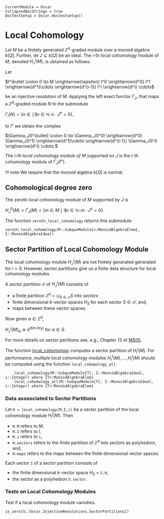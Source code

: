 ```@meta
CurrentModule = Oscar
CollapsedDocStrings = true
DocTestSetup = Oscar.doctestsetup()
```

# Local Cohomology
Let $M$ be a finitely generated $\mathbb{Z}^d$-graded module over a monoid algebra $k[Q]$. Further, let $J\subseteq k[Q]$ be an ideal. The $i$-th local cohomology module of $M$, denoted $H^i_J(M)$, is obtained as follows:

Let

$I^\bullet \colon 0 \to M \xrightarrow{\epsilon} I^0 \xrightarrow{d^0} I^1 \xrightarrow{d^1}\cdots \xrightarrow{d^{i-1}} I^i \xrightarrow{d^i} \cdots$

be an injective resolution of $M$. Applying the left exact functor $\Gamma_J$, that maps a $\mathbb{Z}^d$-graded module $N$ to the submodule

$\Gamma_I(N) = \{n \in \mid \exists n \in \mathbb{N} \colon n\cdot J^n = 0\},$

to $I^\bullet$ we obtain the complex

$\Gamma_J(I^\bullet) \colon 0 \to \Gamma_J(I^0) \xrightarrow{d^0} \Gamma_J(I^1) \xrightarrow{d^1}\cdots \xrightarrow{d^{i-1}} \Gamma_J(I^i) \xrightarrow{d^i} \cdots.$

The *$i$-th local cohomology module of $M$ supported on $J$* is the $i$-th cohomology module of $\Gamma_J(I^\bullet)$.

!!! note
    We require that the monoid algebra $k[Q]$ is normal. 

## Cohomological degree zero
The zeroth local cohomology module of $M$ supported by $J$ is

$H^0_J(M) = \Gamma_J(M) = \{m\in M \mid \exists n \in \mathbb{N} \colon m\cdot J^n = 0\}.$

The function `zeroth_local_cohomology` returns this submodule. 

```@docs
zeroth_local_cohomology(M::SubquoModule{<:MonoidAlgebraElem}, I::MonoidAlgebraIdeal)
```

## Sector Partition of Local Cohomology Module
The local cohomology module $H^i_J(M)$ are not finitely generated generated for $i>0$. However, sector partitions give us a finite data structure for local cohomology modules.

A *sector partition* $\mathcal{S}$ of $H^i_J(M)$ consists of

- a finite partition $\mathbb{Z}^d = \sqcup_{S\in \mathcal{S}} S$ into *sectors*
- finite dimensional $k$-vector spaces $H_S$ for each sector $S\in \mathcal{S}$, and,
- maps between these vector spaces.

Now given $\alpha \in \mathbb{Z}^d$,

$H^i_J(M)_\alpha \cong k^{\dim(H_S)} \text{ for } \alpha \in S.$

For more details on sector partitions see, e.g., Chapter 13 of [MS05](@cite).

The function [local_cohomology](@ref) computes a sector partition of $H^i_I(M)$. For performance, multiple local cohomology modules $H^1_I(M),\dots,H^i_I(M)$ should be computed using the function `local_cohomology_all`.

```@docs
    local_cohomology(M::SubquoModule{T}, I::MonoidAlgebraIdeal, i::Integer) where {T<:MonoidAlgebraElem}
    local_cohomology_all(M::SubquoModule{T}, I::MonoidAlgebraIdeal, i::Integer) where {T<:MonoidAlgebraElem}
```

### Data asssociated to Sector Partitions
Let `H = local_cohomology(M,I,i)` be a sector partition of the local cohomology module $H^i_I(M)$. Then

- `H.M` refers to $M$,
- `H.I` refers to $I$,
- `H.i` refers to `i`,
- `H.sectors` refers to the finite partition of $\mathbb{Z}^d$ into sectors as polyhedron, and,
- `H.maps` refers to the maps between the finite dimensional vector spaces. 

Each sector `S` of a sector partition consists of

- the finite dimensional $k$-vector space $H_S$ = `S.H`,
- the sector as a polyhedron `S.sector`. 

### Tests on Local Cohomology Modules
Test if a local cohomology module vanishes. 
```@docs
is_zero(S::Oscar.InjectiveResolutions.SectorPartitionLC)
```
